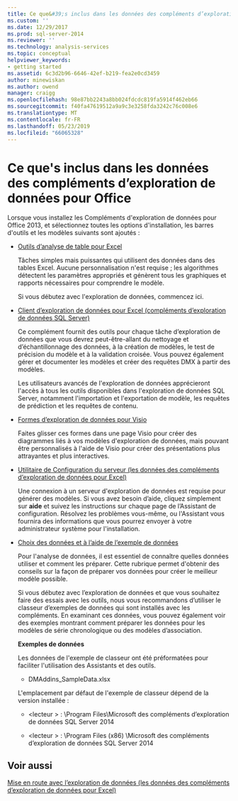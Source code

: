 ```yaml
---
title: Ce que&#39;s inclus dans les données des compléments d’exploration de données pour Office | Microsoft Docs
ms.custom: ''
ms.date: 12/29/2017
ms.prod: sql-server-2014
ms.reviewer: ''
ms.technology: analysis-services
ms.topic: conceptual
helpviewer_keywords:
- getting started
ms.assetid: 6c3d2b96-6646-42ef-b219-fea2e0cd3459
author: minewiskan
ms.author: owend
manager: craigg
ms.openlocfilehash: 98e87bb2243a8bb024fdcdc819fa5914f462eb66
ms.sourcegitcommit: f40fa47619512a9a9c3e3258fda3242c76c008e6
ms.translationtype: MT
ms.contentlocale: fr-FR
ms.lasthandoff: 05/23/2019
ms.locfileid: "66065328"
---
```

# <a name="what39s-included-in-the-data-mining-add-ins-for-office"></a>Ce que&#39;s inclus dans les données des compléments d’exploration de données pour Office
  Lorsque vous installez les Compléments d'exploration de données pour Office 2013, et sélectionnez toutes les options d'installation, les barres d'outils et les modèles suivants sont ajoutés :  
  
-   [Outils d’analyse de table pour Excel](table-analysis-tools-for-excel.md)  
  
     Tâches simples mais puissantes qui utilisent des données dans des tables Excel. Aucune personnalisation n'est requise ; les algorithmes détectent les paramètres appropriés et génèrent tous les graphiques et rapports nécessaires pour comprendre le modèle.  
  
     Si vous débutez avec l'exploration de données, commencez ici.  
  
-   [Client d’exploration de données pour Excel &#40;compléments d’exploration de données SQL Server&#41;](data-mining-client-for-excel-sql-server-data-mining-add-ins.md)  
  
     Ce complément fournit des outils pour chaque tâche d’exploration de données que vous devrez peut-être-allant du nettoyage et d’échantillonnage des données, à la création de modèles, le test de précision du modèle et à la validation croisée. Vous pouvez également gérer et documenter les modèles et créer des requêtes DMX à partir des modèles.  
  
     Les utilisateurs avancés de l'exploration de données apprécieront l'accès à tous les outils disponibles dans l'exploration de données SQL Server, notamment l'importation et l'exportation de modèle, les requêtes de prédiction et les requêtes de contenu.  
  
-   [Formes d’exploration de données pour Visio](data-mining-shapes-for-visio.md)  
  
     Faites glisser ces formes dans une page Visio pour créer des diagrammes liés à vos modèles d'exploration de données, mais pouvant être personnalisés à l'aide de Visio pour créer des présentations plus attrayantes et plus interactives.  
  
-   [Utilitaire de Configuration du serveur &#40;les données des compléments d’exploration de données pour Excel&#41;](server-configuration-utility-data-mining-add-ins-for-excel.md)  
  
     Une connexion à un serveur d'exploration de données est requise pour générer des modèles. Si vous avez besoin d’aide, cliquez simplement sur **aide** et suivez les instructions sur chaque page de l’Assistant de configuration. Résolvez les problèmes vous-même, ou l'Assistant vous fournira des informations que vous pourrez envoyer à votre administrateur système pour l'installation.  
  
-   [Choix des données et à l’aide de l’exemple de données](choosing-data-for-data-mining.md)  
  
     Pour l'analyse de données, il est essentiel de connaître quelles données utiliser et comment les préparer. Cette rubrique permet d'obtenir des conseils sur la façon de préparer vos données pour créer le meilleur modèle possible.  
  
     Si vous débutez avec l’exploration de données et que vous souhaitez faire des essais avec les outils, nous vous recommandons d’utiliser le classeur d’exemples de données qui sont installés avec les compléments. En examinant ces données, vous pouvez également voir des exemples montrant comment préparer les données pour les modèles de série chronologique ou des modèles d’association.  
  
     **Exemples de données**  
  
     Les données de l'exemple de classeur ont été préformatées pour faciliter l'utilisation des Assistants et des outils.  
  
    -   DMAddins_SampleData.xlsx  
  
     L'emplacement par défaut de l'exemple de classeur dépend de la version installée :  
  
    -   \<lecteur > : \Program Files\Microsoft des compléments d’exploration de données SQL Server 2014  
  
    -   \<lecteur > : \Program Files (x86) \Microsoft des compléments d’exploration de données SQL Server 2014  
  
## <a name="see-also"></a>Voir aussi  
 [Mise en route avec l’exploration de données &#40;les données des compléments d’exploration de données pour Excel&#41;](getting-started-with-data-mining-data-mining-add-ins-for-excel.md)  
  
  
